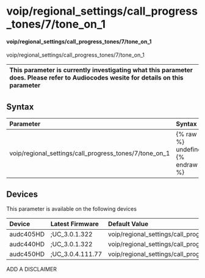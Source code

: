 ﻿---
description: voip/regional_settings/call_progress_tones/7/tone_on_1
search: false
---

# voip/regional_settings/call_progress_tones/7/tone_on_1

#### voip/regional_settings/call_progress_tones/7/tone_on_1

voip/regional_settings/call_progress_tones/7/tone_on_1


| This parameter is currently investigating what this parameter does. Please refer to Audiocodes wesite for details on this parameter | 
| :--- |

## Syntax
| Parameter | Syntax |
| :--- | :--- |
|voip/regional_settings/call_progress_tones/7/tone_on_1 | {% raw %} undefined {% endraw %}|

## Devices
This parameter is available on the following devices

| Device | Latest Firmware | Default Value |
|:---|:---|:---|
| audc405HD | ;UC_3.0.1.322 | voip/regional_settings/call_progress_tones/7/tone_on_1=0 
| audc440HD | ;UC_3.0.1.322 | voip/regional_settings/call_progress_tones/7/tone_on_1=0 
| audc450HD | ;UC_3.0.4.111.77 | voip/regional_settings/call_progress_tones/7/tone_on_1=0 

ADD A DISCLAIMER
